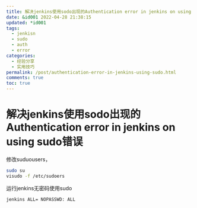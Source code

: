 ```yaml
---
title: 解决jenkins使用sodo出现的Authentication error in jenkins on using sudo错误
date: &id001 2022-04-28 21:38:15
updated: *id001
tags:
  - jenkisn
  - sudo
  - auth
  - error
categories:
  - 经验分享
  - 实用技巧
permalink: /post/authentication-error-in-jenkins-using-sudo.html
comments: true
toc: true
---
```

# 解决jenkins使用sodo出现的Authentication error in jenkins on using sudo错误

修改suduousers，

```bash
sudo su    
visudo -f /etc/sudoers
```

运行jenkins无密码使用sudo

```bash
jenkins ALL= NOPASSWD: ALL
```